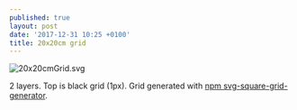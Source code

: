 ```yaml
---
published: true
layout: post
date: '2017-12-31 10:25 +0100'
title: 20x20cm grid
---
```

![20x20cmGrid.svg]({{site.baseurl}}/media/20x20cmGrid.svg)

2 layers. Top is black grid (1px). Grid generated with [npm svg-square-grid-generator](https://www.npmjs.com/package/svg-square-grid-generator).
